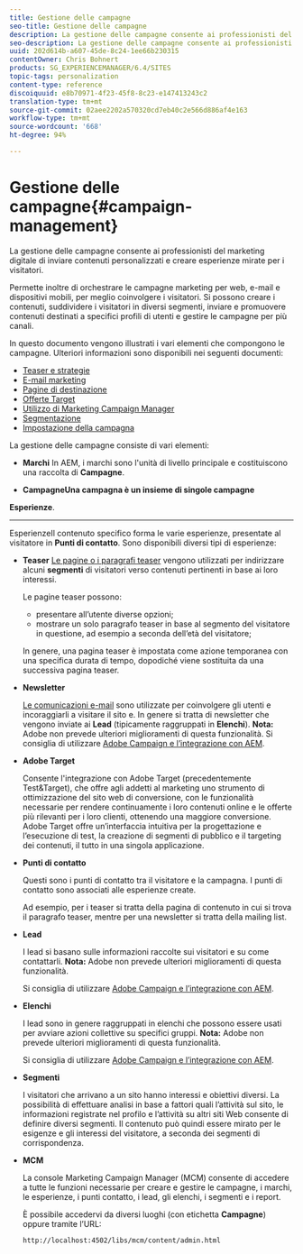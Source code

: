 ```yaml
---
title: Gestione delle campagne
seo-title: Gestione delle campagne
description: La gestione delle campagne consente ai professionisti del marketing digitale di inviare contenuti personalizzati e creare esperienze mirate per i visitatori. Permette inoltre di orchestrare le campagne marketing per web, e-mail e dispositivi mobili, per meglio coinvolgere i visitatori.
seo-description: La gestione delle campagne consente ai professionisti del marketing digitale di inviare contenuti personalizzati e creare esperienze mirate per i visitatori. Permette inoltre di orchestrare le campagne marketing per web, e-mail e dispositivi mobili, per meglio coinvolgere i visitatori.
uuid: 202d614b-a607-45de-8c24-1ee66b230315
contentOwner: Chris Bohnert
products: SG_EXPERIENCEMANAGER/6.4/SITES
topic-tags: personalization
content-type: reference
discoiquuid: e8b70971-4f23-45f8-8c23-e147413243c2
translation-type: tm+mt
source-git-commit: 02aee2202a570320cd7eb40c2e566d886af4e163
workflow-type: tm+mt
source-wordcount: '668'
ht-degree: 94%

---
```



# Gestione delle campagne{#campaign-management}

La gestione delle campagne consente ai professionisti del marketing digitale di inviare contenuti personalizzati e creare esperienze mirate per i visitatori.

Permette inoltre di orchestrare le campagne marketing per web, e-mail e dispositivi mobili, per meglio coinvolgere i visitatori. Si possono creare i contenuti, suddividere i visitatori in diversi segmenti, inviare e promuovere contenuti destinati a specifici profili di utenti e gestire le campagne per più canali.

In questo documento vengono illustrati i vari elementi che compongono le campagne. Ulteriori informazioni sono disponibili nei seguenti documenti:

* [Teaser e strategie](/help/sites-classic-ui-authoring/classic-personalization-campaigns-teasers-strategy.md)
* [E-mail marketing](/help/sites-classic-ui-authoring/classic-personalization-campaigns-email.md)
* [Pagine di destinazione](/help/sites-classic-ui-authoring/classic-personalization-campaigns-landingpage.md)
* [Offerte Target](/help/sites-classic-ui-authoring/classic-personalization-campaigns-target-offers.md)
* [Utilizzo di Marketing Campaign Manager](/help/sites-classic-ui-authoring/classic-personalization-campaigns-mktg-manager.md)
* [Segmentazione](/help/sites-classic-ui-authoring/classic-personalization-campaigns-segmentation.md)
* [Impostazione della campagna](/help/sites-classic-ui-authoring/classic-personalization-campaigns-setting-up-your.md)

La gestione delle campagne consiste di vari elementi:

* **Marchi**
In AEM, i marchi sono l&#39;unità di livello principale e costituiscono una raccolta di 
**Campagne**.

* **CampagneUna campagna è un insieme di singole campagne**
 
**Esperienze**.

* ****
EsperienzeIl contenuto specifico forma le varie esperienze, presentate al visitatore in 
**Punti di contatto**. Sono disponibili diversi tipi di esperienze:

   * **Teaser**
      [Le pagine o i paragrafi teaser](#teasers) vengono utilizzati per indirizzare alcuni **segmenti** di visitatori verso contenuti pertinenti in base ai loro interessi.

      Le pagine teaser possono:

      * presentare all’utente diverse opzioni;
      * mostrare un solo paragrafo teaser in base al segmento del visitatore in questione, ad esempio a seconda dell’età del visitatore;

      In genere, una pagina teaser è impostata come azione temporanea con una specifica durata di tempo, dopodiché viene sostituita da una successiva pagina teaser.

   * **Newsletter**

      [Le comunicazioni e-mail](#emailmarketing) sono utilizzate per coinvolgere gli utenti e incoraggiarli a visitare il sito e. In genere si tratta di newsletter che vengono inviate ai **Lead** (tipicamente raggruppati in **Elenchi**). **Nota:** Adobe non prevede ulteriori miglioramenti di questa funzionalità. Si consiglia di utilizzare [Adobe Campaign e l’integrazione con AEM](/help/sites-administering/campaign.md).

   * **Adobe Target**

       Consente l&#39;integrazione con Adobe Target (precedentemente Test&amp;Target), che offre agli addetti al marketing uno strumento di ottimizzazione del sito web di conversione, con le funzionalità necessarie per rendere continuamente i loro contenuti online e le offerte più rilevanti per i loro clienti, ottenendo una maggiore conversione. Adobe Target offre un’interfaccia intuitiva per la progettazione e l’esecuzione di test, la creazione di segmenti di pubblico e il targeting dei contenuti, il tutto in una singola applicazione.


* **Punti di contatto**

   Questi sono i punti di contatto tra il visitatore e la campagna. I punti di contatto sono associati alle esperienze create.

   Ad esempio, per i teaser si tratta della pagina di contenuto in cui si trova il paragrafo teaser, mentre per una newsletter si tratta della mailing list.

* **Lead**

   I lead si basano sulle informazioni raccolte sui visitatori e su come contattarli. **Nota:** Adobe non prevede ulteriori miglioramenti di questa funzionalità.

   Si consiglia di utilizzare [Adobe Campaign e l’integrazione con AEM](/help/sites-administering/campaign.md).

* **Elenchi**

   I lead sono in genere raggruppati in elenchi che possono essere usati per avviare azioni collettive su specifici gruppi. **Nota:** Adobe non prevede ulteriori miglioramenti di questa funzionalità.

   Si consiglia di utilizzare [Adobe Campaign e l’integrazione con AEM](/help/sites-administering/campaign.md).

* **Segmenti**

   I visitatori che arrivano a un sito hanno interessi e obiettivi diversi. La possibilità di effettuare analisi in base a fattori quali l’attività sul sito, le informazioni registrate nel profilo e l’attività su altri siti Web consente di definire diversi segmenti. Il contenuto può quindi essere mirato per le esigenze e gli interessi del visitatore, a seconda dei segmenti di corrispondenza.

* **MCM**

   La console Marketing Campaign Manager (MCM) consente di accedere a tutte le funzioni necessarie per creare e gestire le campagne, i marchi, le esperienze, i punti contatto, i lead, gli elenchi, i segmenti e i report.

   È possibile accedervi da diversi luoghi (con etichetta **Campagne**) oppure tramite l’URL:

   `http://localhost:4502/libs/mcm/content/admin.html`

